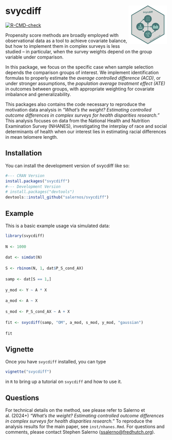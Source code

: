 
<!-- README.md is generated from README.Rmd. Please edit that file -->

# svycdiff <img src="man/figures/logo.png" align="right" height="120" alt="" />

<!-- badges: start -->

[![R-CMD-check](https://github.com/salernos/svycdiff/actions/workflows/R-CMD-check.yaml/badge.svg)](https://github.com/salernos/svycdiff/actions/workflows/R-CMD-check.yaml)
<!-- badges: end -->

Propensity score methods are broadly employed with observational data as
a tool to achieve covariate balance, but how to implement them in
complex surveys is less studied – in particular, when the survey weights
depend on the group variable under comparison.

In this package, we focus on the specific case when sample selection
depends the comparison groups of interest. We implement identification
formulas to properly estimate the *average controlled difference (ACD)*,
or under stronger assumptions, the *population average treatment effect
(ATE)* in outcomes between groups, with appropriate weighting for
covariate imbalance and generalizability.

This packages also contains the code necessary to reproduce the
motivation data analysis in *“What’s the weight? Estimating controlled
outcome differences in complex surveys for health disparities
research.”* This analysis focuses on data from the National Health and
Nutrition Examination Survey (NHANES), investigating the interplay of
race and social determinants of health when our interest lies in
estimating racial differences in mean telomere length.

## Installation

You can install the development version of svycdiff like so:

``` r
#--- CRAN Version
install.packages("svycdiff")
#--- Development Version
# install.packages("devtools")
devtools::install_github("salernos/svycdiff")
```

## Example

This is a basic example usage via simulated data:

``` r
library(svycdiff)

N <- 1000

dat <- simdat(N)

S <- rbinom(N, 1, dat$P_S_cond_AX)

samp <- dat[S == 1,]

y_mod <- Y ~ A * X

a_mod <- A ~ X

s_mod <- P_S_cond_AX ~ A + X

fit <- svycdiff(samp, "OM", a_mod, s_mod, y_mod, "gaussian")

fit
```

## Vignette

Once you have `svycdiff` installed, you can type

``` r
vignette("svycdiff")
```

in `R` to bring up a tutorial on `svycdiff` and how to use it.

## Questions

For technical details on the method, see please refer to Salerno et
al. (2024+) *“What’s the weight? Estimating controlled outcome
differences in complex surveys for health disparities research.”* To
reproduce the analysis results for the main paper, see
`inst/nhanes.Rmd`. For questions and comments, please contact Stephen
Salerno (<ssalerno@fredhutch.org>).
